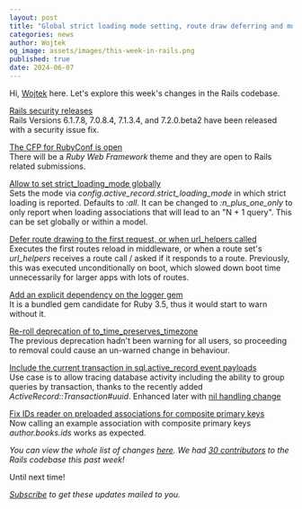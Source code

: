 ```yaml
---
layout: post
title: "Global strict loading mode setting, route draw deferring and more"
categories: news
author: Wojtek
og_image: assets/images/this-week-in-rails.png
published: true
date: 2024-06-07
---
```



Hi, [Wojtek](https://x.com/morgoth85) here. Let's explore this week's changes in the Rails codebase.

[Rails security releases](https://rubyonrails.org/2024/6/4/Rails-Versions-6-1-7-8-7-0-8-4-and-7-1-3-4-have-been-released)  
Rails Versions 6.1.7.8, 7.0.8.4, 7.1.3.4, and 7.2.0.beta2 have been released with a security issue fix.

[The CFP for RubyConf is open](https://sessionize.com/rubyconf-2024)  
There will be a *Ruby Web Framework* theme and they are open to Rails related submissions.

[Allow to set strict_loading_mode globally](https://github.com/rails/rails/pull/51339)  
Sets the mode via *config.active_record.strict_loading_mode* in which strict loading is reported. Defaults to *:all*. It can be changed to *:n_plus_one_only* to only report when loading associations that will lead to an "N + 1 query". This can be set globally or within a model.

[Defer route drawing to the first request, or when url_helpers called](https://github.com/rails/rails/pull/52012)  
Executes the first routes reload in middleware, or when a route set's *url_helpers* receives a route call / asked if it responds to a route.
Previously, this was executed unconditionally on boot, which slowed down boot time unnecessarily for larger apps with lots of routes.

[Add an explicit dependency on the logger gem](https://github.com/rails/rails/pull/52024)  
It is a bundled gem candidate for Ruby 3.5, thus it would start to warn without it.

[Re-roll deprecation of to_time_preserves_timezone](https://github.com/rails/rails/pull/51994)  
The previous deprecation hadn't been warning for all users, so proceeding to removal could cause an un-warned change in behaviour.

[Include the current transaction in sql.active_record event payloads](https://github.com/rails/rails/pull/51965)  
Use case is to allow tracing database activity including the ability to group queries by transaction, thanks to the recently added *ActiveRecord::Transaction#uuid*.
Enhanced later with [nil handling change](https://github.com/rails/rails/pull/52007)

[Fix IDs reader on preloaded associations for composite primary keys](https://github.com/rails/rails/pull/51167)  
Now calling an example association with composite primary keys *author.books.ids* works as expected.
  
_You can view the whole list of changes [here](https://github.com/rails/rails/compare/@%7B2024-05-31%7D...main@%7B2024-06-07%7D)._
_We had [30 contributors](https://contributors.rubyonrails.org/contributors/in-time-window/20240531-20240607) to the Rails codebase this past week!_

Until next time!

_[Subscribe](https://world.hey.com/this.week.in.rails) to get these updates mailed to you._
